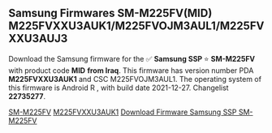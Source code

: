 <h2>Samsung Firmwares SM-M225FV(MID) M225FVXXU3AUK1/M225FVOJM3AUL1/M225FVXXU3AUJ3</h2>
Download the Samsung firmware for the ✅ <strong>Samsung SSP </strong> ⭐ <strong>SM-M225FV</strong> with product code <strong>MID</strong> <strong> from Iraq</strong>. This firmware has version number PDA <strong>M225FVXXU3AUK1</strong> and CSC M225FVOJM3AUL1. The operating system of this firmware is Android R , with build date 2021-12-27. Changelist <strong>22735277</strong>.

[SM-M225FV](https://samfirm.shop/samsung/model/SM-M225FV)
[M225FVXXU3AUK1](https://samfirm.shop/samsung/pda/M225FVXXU3AUK1)
[Download Firmware Samsung SSP SM-M225FV](https://samfirm.shop/samsung/firmware/485906)
